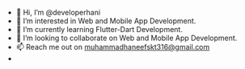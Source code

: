 - 👋 Hi, I’m @developerhani
- 👀 I’m interested in Web and Mobile App Development.
- 🌱 I’m currently learning Flutter-Dart Development.
- 💞️ I’m looking to collaborate on Web and Mobile App Development.
- 📫 Reach me out on muhammadhaneefskt316@gmail.com
- 

<!---
developerhani/developerhani is a ✨ special ✨ repository because its `README.md` (this file) appears on your GitHub profile.
You can click the Preview link to take a look at your changes.
--->
